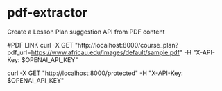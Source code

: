 # pdf-extractor
Create a Lesson Plan suggestion API from PDF content

#PDF LINK
curl -X GET "http://localhost:8000/course_plan?pdf_url=https://www.africau.edu/images/default/sample.pdf" -H "X-API-Key: $OPENAI_API_KEY"

curl -X GET "http://localhost:8000/protected" -H "X-API-Key: $OPENAI_API_KEY"
